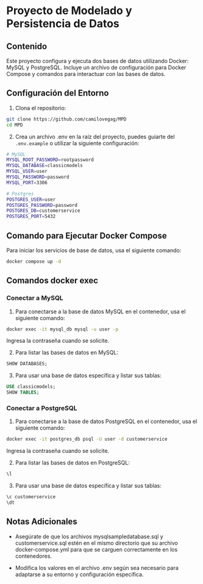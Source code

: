 # Proyecto de Modelado y Persistencia de Datos

## Contenido

Este proyecto configura y ejecuta dos bases de datos utilizando Docker: MySQL y PostgreSQL. Incluye un archivo de configuración para Docker Compose y comandos para interactuar con las bases de datos.

## Configuración del Entorno
1. Clona el repositorio:

```bash
git clone https://github.com/camilovegag/MPD
cd MPD
```

2. Crea un archivo .env en la raíz del proyecto, puedes guiarte del `.env.example` o utilizar la siguiente configuración:

```sh
# MySQL
MYSQL_ROOT_PASSWORD=rootpassword
MYSQL_DATABASE=classicmodels
MYSQL_USER=user
MYSQL_PASSWORD=password
MYSQL_PORT=3306

# Postgres
POSTGRES_USER=user
POSTGRES_PASSWORD=password
POSTGRES_DB=customerservice
POSTGRES_PORT=5432
```

## Comando para Ejecutar Docker Compose

Para iniciar los servicios de base de datos, usa el siguiente comando:

```bash
docker compose up -d
```

## Comandos docker exec

### Conectar a MySQL

1. Para conectarse a la base de datos MySQL en el contenedor, usa el siguiente comando:
```bash
docker exec -it mysql_db mysql -u user -p
```
Ingresa la contraseña cuando se solicite.

2. Para listar las bases de datos en MySQL:

```sql
SHOW DATABASES;
```

3. Para usar una base de datos específica y listar sus tablas:

```sql
USE classicmodels;
SHOW TABLES;
```

### Conectar a PostgreSQL

1. Para conectarse a la base de datos PostgreSQL en el contenedor, usa el siguiente comando:

```bash
docker exec -it postgres_db psql -U user -d customerservice
```
Ingresa la contraseña cuando se solicite.


2. Para listar las bases de datos en PostgreSQL:

```bash
\l
```

3. Para usar una base de datos específica y listar sus tablas:

```bash
\c customerservice
\dt
```

## Notas Adicionales

- Asegúrate de que los archivos mysqlsampledatabase.sql y customerservice.sql estén en el mismo directorio que su archivo docker-compose.yml para que se carguen correctamente en los contenedores.

- Modifica los valores en el archivo .env según sea necesario para adaptarse a su entorno y configuración específica.
